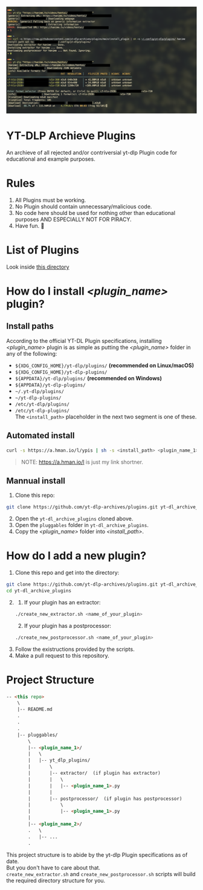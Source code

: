 ![demo_img](./demo.png)
# YT-DLP Archieve Plugins
An archieve of all rejected and/or contriversial yt-dlp Plugin code for educational and example purposes.

# Rules
1. All Plugins must be working.
2. No Plugin should contain unnecessary/malicious code.
3. No code here should be used for nothing other than educational purposes AND ESPECIALLY NOT FOR PIRACY.
4. Have fun. 🗿

# List of Plugins
Look inside [this directory](https://github.com/yt-dlp-archives/plugins/tree/main/pluggables)

# How do I install *<plugin_name>* plugin?
## Install paths
According to the official YT-DL Plugin specifications, installing *<plugin_name>* plugin is as simple as putting the *<plugin_name>* folder in any of the following:
- `${XDG_CONFIG_HOME}/yt-dlp/plugins/` **(recommended on Linux/macOS)**
- `${XDG_CONFIG_HOME}/yt-dlp-plugins/`
- `${APPDATA}/yt-dlp/plugins/` **(recommended on Windows)**
- `${APPDATA}/yt-dlp-plugins/`
- `~/.yt-dlp/plugins/`
- `~/yt-dlp-plugins/`
- `/etc/yt-dlp/plugins/`
- `/etc/yt-dlp-plugins/`\
The `<install_path>` placeholder in the next two segment is one of these.

## Automated install
```bash
curl -s https://a.hman.io/l/ypis | sh -s <install_path> <plugin_name_1> <plugin_name_2> ...
```
> NOTE: https://a.hman.io/l is just my link shortner.

## Mannual install
1. Clone this repo:
```bash
git clone https://github.com/yt-dlp-archives/plugins.git yt-dl_archive_plugins
```
2. Open the `yt-dl_archive_plugins` cloned above.
3. Open the `pluggables` folder in `yt-dl_archive_plugins`.
4. Copy the *<plugin_name>* folder into *<install_path>*.

# How do I add a new plugin?
1. Clone this repo and get into the directory:
```bash
git clone https://github.com/yt-dlp-archives/plugins.git yt-dl_archive_plugins
cd yt-dl_archive_plugins
```
2.
    1. If your plugin has an extractor:
    ```bash
    ./create_new_extractor.sh <name_of_your_plugin>
    ```
    2. If your plugin has a postprocessor:
    ```bash
    ./create_new_postprocessor.sh <name_of_your_plugin>
    ```
3. Follow the existructions provided by the scripts.
4. Make a pull request to this repository.


# Project Structure
```html
-- <this repo>
    \
    |-- README.md
    .
    .
    .
    |-- pluggables/
        \
        |-- <plugin_name_1>/
        |   \
        |   |-- yt_dlp_plugins/
        |       \
        |       |-- extractor/  (if plugin has extractor)
        |       |   \
        |       |   |-- <plugin_name_1>.py
        |       |
        |       |-- postprocessor/  (if plugin has postprocessor)
        |           \
        |           |-- <plugin_name_1>.py
        |
        |-- <plugin_name_2>/
        .   \
        .   |-- ...
        .
```
This project structure is to abide by the yt-dlp Plugin specifications as of date. \
But you don't have to care about that. \
`create_new_extractor.sh` and `create_new_postprocessor.sh` scripts will build the required directory structure for you.
